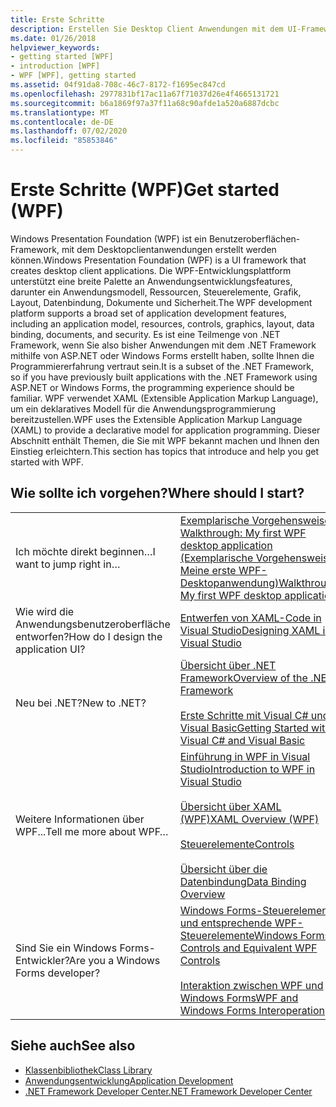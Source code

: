 ```yaml
---
title: Erste Schritte
description: Erstellen Sie Desktop Client Anwendungen mit dem UI-Framework Windows Presentation Foundation (WPF), einer Teilmenge der .NET Framework.
ms.date: 01/26/2018
helpviewer_keywords:
- getting started [WPF]
- introduction [WPF]
- WPF [WPF], getting started
ms.assetid: 04f91da8-708c-46c7-8172-f1695ec847cd
ms.openlocfilehash: 2977831bf17ac11a67f71037d26e4f4665131721
ms.sourcegitcommit: b6a1869f97a37f11a68c90afde1a520a6887dcbc
ms.translationtype: MT
ms.contentlocale: de-DE
ms.lasthandoff: 07/02/2020
ms.locfileid: "85853846"
---
```

# <a name="get-started-wpf"></a><span data-ttu-id="ccebc-103">Erste Schritte (WPF)</span><span class="sxs-lookup"><span data-stu-id="ccebc-103">Get started (WPF)</span></span>

<span data-ttu-id="ccebc-104">Windows Presentation Foundation (WPF) ist ein Benutzeroberflächen-Framework, mit dem Desktopclientanwendungen erstellt werden können.</span><span class="sxs-lookup"><span data-stu-id="ccebc-104">Windows Presentation Foundation (WPF) is a UI framework that creates desktop client applications.</span></span> <span data-ttu-id="ccebc-105">Die WPF-Entwicklungsplattform unterstützt eine breite Palette an Anwendungsentwicklungsfeatures, darunter ein Anwendungsmodell, Ressourcen, Steuerelemente, Grafik, Layout, Datenbindung, Dokumente und Sicherheit.</span><span class="sxs-lookup"><span data-stu-id="ccebc-105">The WPF development platform supports a broad set of application development features, including an application model, resources, controls, graphics, layout, data binding, documents, and security.</span></span> <span data-ttu-id="ccebc-106">Es ist eine Teilmenge von .NET Framework, wenn Sie also bisher Anwendungen mit dem .NET Framework mithilfe von ASP.NET oder Windows Forms erstellt haben, sollte Ihnen die Programmiererfahrung vertraut sein.</span><span class="sxs-lookup"><span data-stu-id="ccebc-106">It is a subset of the .NET Framework, so if you have previously built applications with the .NET Framework using ASP.NET or Windows Forms, the programming experience should be familiar.</span></span> <span data-ttu-id="ccebc-107">WPF verwendet XAML (Extensible Application Markup Language), um ein deklaratives Modell für die Anwendungsprogrammierung bereitzustellen.</span><span class="sxs-lookup"><span data-stu-id="ccebc-107">WPF uses the Extensible Application Markup Language (XAML) to provide a declarative model for application programming.</span></span> <span data-ttu-id="ccebc-108">Dieser Abschnitt enthält Themen, die Sie mit WPF bekannt machen und Ihnen den Einstieg erleichtern.</span><span class="sxs-lookup"><span data-stu-id="ccebc-108">This section has topics that introduce and help you get started with WPF.</span></span>  
  
## <a name="where-should-i-start"></a><span data-ttu-id="ccebc-109">Wie sollte ich vorgehen?</span><span class="sxs-lookup"><span data-stu-id="ccebc-109">Where should I start?</span></span>  
  
|||  
|-|-|  
|<span data-ttu-id="ccebc-110">Ich möchte direkt beginnen…</span><span class="sxs-lookup"><span data-stu-id="ccebc-110">I want to jump right in…</span></span>|[<span data-ttu-id="ccebc-111">Exemplarische Vorgehensweise: Walkthrough: My first WPF desktop application (Exemplarische Vorgehensweise: Meine erste WPF-Desktopanwendung)</span><span class="sxs-lookup"><span data-stu-id="ccebc-111">Walkthrough: My first WPF desktop application</span></span>](walkthrough-my-first-wpf-desktop-application.md)|  
|<span data-ttu-id="ccebc-112">Wie wird die Anwendungsbenutzeroberfläche entworfen?</span><span class="sxs-lookup"><span data-stu-id="ccebc-112">How do I design the application UI?</span></span>|[<span data-ttu-id="ccebc-113">Entwerfen von XAML-Code in Visual Studio</span><span class="sxs-lookup"><span data-stu-id="ccebc-113">Designing XAML in Visual Studio</span></span>](/visualstudio/designers/designing-xaml-in-visual-studio)|  
|<span data-ttu-id="ccebc-114">Neu bei .NET?</span><span class="sxs-lookup"><span data-stu-id="ccebc-114">New to .NET?</span></span>|[<span data-ttu-id="ccebc-115">Übersicht über .NET Framework</span><span class="sxs-lookup"><span data-stu-id="ccebc-115">Overview of the .NET Framework</span></span>](../../get-started/overview.md)<br /><br /> [<span data-ttu-id="ccebc-116">Erste Schritte mit Visual C# und Visual Basic</span><span class="sxs-lookup"><span data-stu-id="ccebc-116">Getting Started with Visual C# and Visual Basic</span></span>](/visualstudio/ide/quickstart-visual-basic-console)|  
|<span data-ttu-id="ccebc-117">Weitere Informationen über WPF...</span><span class="sxs-lookup"><span data-stu-id="ccebc-117">Tell me more about WPF…</span></span>|[<span data-ttu-id="ccebc-118">Einführung in WPF in Visual Studio</span><span class="sxs-lookup"><span data-stu-id="ccebc-118">Introduction to WPF in Visual Studio</span></span>](introduction-to-wpf-in-vs.md)<br /><br /> [<span data-ttu-id="ccebc-119">Übersicht über XAML (WPF)</span><span class="sxs-lookup"><span data-stu-id="ccebc-119">XAML Overview (WPF)</span></span>](../../../desktop-wpf/fundamentals/xaml.md)<br /><br /> [<span data-ttu-id="ccebc-120">Steuerelemente</span><span class="sxs-lookup"><span data-stu-id="ccebc-120">Controls</span></span>](../controls/index.md)<br /><br /> [<span data-ttu-id="ccebc-121">Übersicht über die Datenbindung</span><span class="sxs-lookup"><span data-stu-id="ccebc-121">Data Binding Overview</span></span>](../../../desktop-wpf/data/data-binding-overview.md)|  
|<span data-ttu-id="ccebc-122">Sind Sie ein Windows Forms-Entwickler?</span><span class="sxs-lookup"><span data-stu-id="ccebc-122">Are you a Windows Forms developer?</span></span>|[<span data-ttu-id="ccebc-123">Windows Forms-Steuerelemente und entsprechende WPF-Steuerelemente</span><span class="sxs-lookup"><span data-stu-id="ccebc-123">Windows Forms Controls and Equivalent WPF Controls</span></span>](../advanced/windows-forms-controls-and-equivalent-wpf-controls.md)<br /><br /> [<span data-ttu-id="ccebc-124">Interaktion zwischen WPF und Windows Forms</span><span class="sxs-lookup"><span data-stu-id="ccebc-124">WPF and Windows Forms Interoperation</span></span>](../advanced/wpf-and-windows-forms-interoperation.md)|  
  
## <a name="see-also"></a><span data-ttu-id="ccebc-125">Siehe auch</span><span class="sxs-lookup"><span data-stu-id="ccebc-125">See also</span></span>

- [<span data-ttu-id="ccebc-126">Klassenbibliothek</span><span class="sxs-lookup"><span data-stu-id="ccebc-126">Class Library</span></span>](../class-library-wpf.md)
- [<span data-ttu-id="ccebc-127">Anwendungsentwicklung</span><span class="sxs-lookup"><span data-stu-id="ccebc-127">Application Development</span></span>](../app-development/index.md)
- [<span data-ttu-id="ccebc-128">.NET Framework Developer Center</span><span class="sxs-lookup"><span data-stu-id="ccebc-128">.NET Framework Developer Center</span></span>](https://dotnet.microsoft.com)

